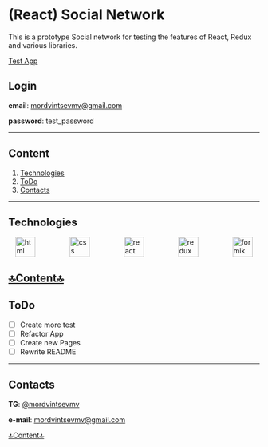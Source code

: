 # (React) Social Network

This is a prototype Social network for testing the features of React, Redux and various libraries.

<a href="https://mordvintsevmv.github.io/React_SocialNetwork" target="_blank">Test App</a>

## Login

**email**: mordvintsevmv@gmail.com

**password**: test_password

---

## <a name="content">Content</a>

1. [Technologies](#technologies)
1. [ToDo](#todo)
2. [Contacts](#contacts)

---

## <a name="technologies">Technologies</a>

<div style="display:flex; justify-content: space-around; align-items: center; gap: 40px">
<img src="https://upload.wikimedia.org/wikipedia/commons/thumb/6/61/HTML5_logo_and_wordmark.svg/1024px-HTML5_logo_and_wordmark.svg.png?20170517184425" width="40" alt="html"/>
<img src="https://upload.wikimedia.org/wikipedia/commons/thumb/d/d5/CSS3_logo_and_wordmark.svg/1452px-CSS3_logo_and_wordmark.svg.png" width="40" alt="css"/>
<img src="https://www.vectorlogo.zone/logos/reactjs/reactjs-icon.svg" width="40" alt="react"/>
<img src="https://cdn.icon-icons.com/icons2/2415/PNG/512/redux_original_logo_icon_146365.png" width="40" alt="redux"/>
<img src="https://pbs.twimg.com/media/DVAmYGIVQAIHYJJ.jpg:large" width="40" alt="formik"/>
</div>

[🔝Content🔝](#content)
---

## <a name="todo">ToDo</a>

- [ ] Create more test
- [ ] Refactor App
- [ ] Create new Pages
- [ ] Rewrite README

---

## <a name="contacts">Contacts</a>

**TG**: [@mordvintsevmv](https://t.me/mordvintsevmv)

**e-mail**: mordvintsevmv@gmail.com


[🔝Content🔝](#content)